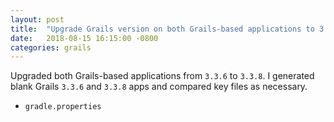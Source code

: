 ```yaml
---
layout: post
title:  "Upgrade Grails version on both Grails-based applications to 3.3.8"
date:   2018-08-15 16:15:00 -0800
categories: grails
---
```

Upgraded both Grails-based applications from `3.3.6` to `3.3.8`.  I generated
blank Grails `3.3.6` and `3.3.8` apps and compared key files as necessary.

* `gradle.properties`
